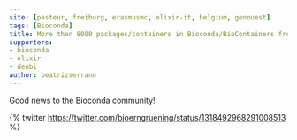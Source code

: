```yaml
---
site: [pasteur, freiburg, erasmusmc, elixir-it, belgium, genouest]
tags: [Bioconda]
title: More than 8000 packages/containers in Bioconda/BioContainers from more than 1000 contributors
supporters:
- bioconda
- elixir
- denbi
author: beatrizserrano
---
```


Good news to the Bioconda community!

{% twitter https://twitter.com/bjoerngruening/status/1318492968291008513 %}



